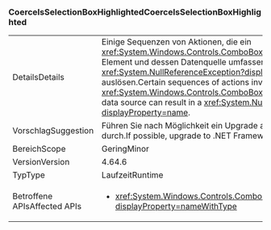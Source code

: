 ### <a name="coerceisselectionboxhighlighted"></a><span data-ttu-id="f8667-101">CoerceIsSelectionBoxHighlighted</span><span class="sxs-lookup"><span data-stu-id="f8667-101">CoerceIsSelectionBoxHighlighted</span></span>

|   |   |
|---|---|
|<span data-ttu-id="f8667-102">Details</span><span class="sxs-lookup"><span data-stu-id="f8667-102">Details</span></span>|<span data-ttu-id="f8667-103">Einige Sequenzen von Aktionen, die ein <xref:System.Windows.Controls.ComboBox?displayProperty=name>-Element und dessen Datenquelle umfassen, können eine <xref:System.NullReferenceException?displayProperty=name> auslösen.</span><span class="sxs-lookup"><span data-stu-id="f8667-103">Certain sequences of actions involving a <xref:System.Windows.Controls.ComboBox?displayProperty=name> and its data source can result in a <xref:System.NullReferenceException?displayProperty=name>.</span></span>|
|<span data-ttu-id="f8667-104">Vorschlag</span><span class="sxs-lookup"><span data-stu-id="f8667-104">Suggestion</span></span>|<span data-ttu-id="f8667-105">Führen Sie nach Möglichkeit ein Upgrade auf .NET Framework 4.6.2 durch.</span><span class="sxs-lookup"><span data-stu-id="f8667-105">If possible, upgrade to .NET Framework 4.6.2.</span></span>|
|<span data-ttu-id="f8667-106">Bereich</span><span class="sxs-lookup"><span data-stu-id="f8667-106">Scope</span></span>|<span data-ttu-id="f8667-107">Gering</span><span class="sxs-lookup"><span data-stu-id="f8667-107">Minor</span></span>|
|<span data-ttu-id="f8667-108">Version</span><span class="sxs-lookup"><span data-stu-id="f8667-108">Version</span></span>|<span data-ttu-id="f8667-109">4.6</span><span class="sxs-lookup"><span data-stu-id="f8667-109">4.6</span></span>|
|<span data-ttu-id="f8667-110">Typ</span><span class="sxs-lookup"><span data-stu-id="f8667-110">Type</span></span>|<span data-ttu-id="f8667-111">Laufzeit</span><span class="sxs-lookup"><span data-stu-id="f8667-111">Runtime</span></span>|
|<span data-ttu-id="f8667-112">Betroffene APIs</span><span class="sxs-lookup"><span data-stu-id="f8667-112">Affected APIs</span></span>|<ul><li><xref:System.Windows.Controls.ComboBox.IsSelectionBoxHighlighted?displayProperty=nameWithType></li></ul>|

